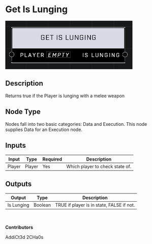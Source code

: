 # Get Is Lunging
![](../../../.gitbook/assets/get-is-lunging.png)
## Description
Returns true if the Player is lunging with a melee weapon

## Node Type
Nodes fall into two basic categories: Data and Execution. This node supplies Data for an Execution node.

## Inputs
| Input | Type | Required | Description |
|------------------|------------------|----------|--------------------------------------------------------------|
| Player | Player | Yes | Which player to check state of. |

## Outputs
| Output | Type | Description |
|------------------|------------------|--------------------------------------------------------------|
| Is Lunging | Boolean | TRUE if player is in state, FALSE if not. |

\
\
**Contributors**

AddiCt3d 2CHa0s